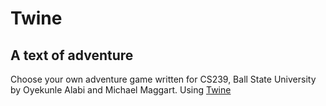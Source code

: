 # Twine
## A text of adventure

Choose your own adventure 
game written for CS239, Ball State University
by Oyekunle Alabi and Michael Maggart.
Using [Twine](http://Twinery.org)
